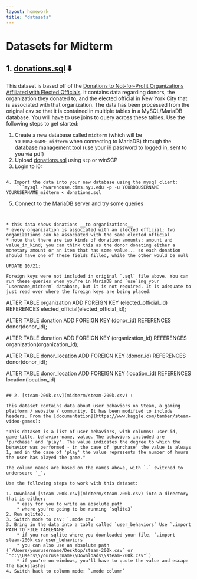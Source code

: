 ```yaml
---
layout: homework
title: "datasets"
---
```


# Datasets for Midterm


## 1. [donations.sql](midterm/donations.sql) ⬇️

This dataset is based off of the [Donations to Not-for-Profit Organizations Affiliated with Elected Officials](https://data.cityofnewyork.us/City-Government/Donations-to-Not-for-Profit-Organizations-Affiliat/dx8z-6nev). It contains data regarding donors, the organization they donated to, and the elected official in New York City that is associated with that organization. The data has been processed from the original csv so that it is contained in multiple tables in a MySQL/MariaDB database. You will have to use joins to query across these tables. Use the following steps to get started:

1. Create a new database called `midterm` (which will be `YOURUSERNAME_midterm` when connecting to MariaDB) through the [database management tool](https://cims.nyu.edu/webapps/databases) (use your i6 password to logged in, sent to you via pdf)
2. Upload [donations.sql](midterm/donations.sql) using `scp` or winSCP
3. Login to i6:
	```ssh YOURUSERNAME@i6.cims.nyu.edu
```
4. Import the data into your new database using the mysql client:
	```mysql -hwarehouse.cims.nyu.edu -p -u YOURDBUSERNAME YOURUSERNAME_midterm < donations.sql
```
5. Connect to the MariaDB server and try some queries
	```mysql -hwarehouse.cims.nyu.edu -p -u YOURDBUSERNAME YOURUSERNAME_midterm
```

* this data shows donations __to organizations__
* every organization is associated with an elected official; two organizations can be associated with the same elected official
* note that there are two kinds of donation amounts: amount and value_in_kind; you can think this as the donor donating either a monetary amount or an item that has some value... so each donation should have one of these fields filled, while the other would be null

UPDATE 10/21: 

Foreign keys were not included in original `.sql` file above. You can run these queries when you're in MariaDB and `use`ing your `username_midterm` database, but it is not required. It is adequate to just read over where the foreign keys are being placed:

```
ALTER TABLE organization ADD FOREIGN KEY (elected_official_id)
    REFERENCES elected_official(elected_official_id);

ALTER TABLE donation ADD FOREIGN KEY (donor_id)
    REFERENCES donor(donor_id);

ALTER TABLE donation ADD FOREIGN KEY (organization_id)
    REFERENCES organization(organization_id);

ALTER TABLE donor_location ADD FOREIGN KEY (donor_id)
    REFERENCES donor(donor_id);

ALTER TABLE donor_location ADD FOREIGN KEY (location_id)
    REFERENCES location(location_id)
```

## 2. [steam-200k.csv](midterm/steam-200k.csv) ⬇️

This dataset contains data about user behaviors on Steam, a gaming platform / website / community. It has been modified to include headers. From the [documentation](https://www.kaggle.com/tamber/steam-video-games):

"This dataset is a list of user behaviors, with columns: user-id, game-title, behavior-name, value. The behaviors included are 'purchase' and 'play'. The value indicates the degree to which the behavior was performed - in the case of 'purchase' the value is always 1, and in the case of 'play' the value represents the number of hours the user has played the game."

The column names are based on the names above, with `-` switched to underscore `_`.

Use the following steps to work with this dataset:

1. Download [steam-200k.csv](midterm/steam-200k.csv) into a directory that is either:
	* easy for you to write an absolute path
	* where you're going to be running `sqlite3`
2. Run sqlite3...
3. Switch mode to csv: `.mode csv`
3. Bring in the data into a table called `user_behaviors` Use `.import PATH_TO_FILE TABLENAME`
	* if you ran sqlite where you downloaded your file, `.import steam-200k.csv user_behaviors`
	* you can also use an absolute path (`/Users/yourusername/Desktop/steam-200k.csv` or `"c:\\Users\\yourusername\\Downloads\\steam-200k.csv"`)
	* if you're on windows, you'll have to quote the value and escape the backslashes
4. Switch back to column mode: `.mode column`

